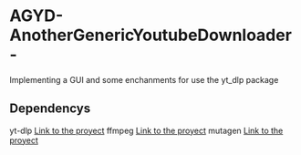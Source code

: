 # AGYD-AnotherGenericYoutubeDownloader-
Implementing a GUI and some enchanments for use the yt_dlp package

## Dependencys
yt-dlp [Link to the proyect](https://github.com/yt-dlp/yt-dlp)
ffmpeg [Link to the proyect](https://github.com/FFmpeg/FFmpeg)
mutagen [Link to the proyect](https://github.com/quodlibet/mutagen)
